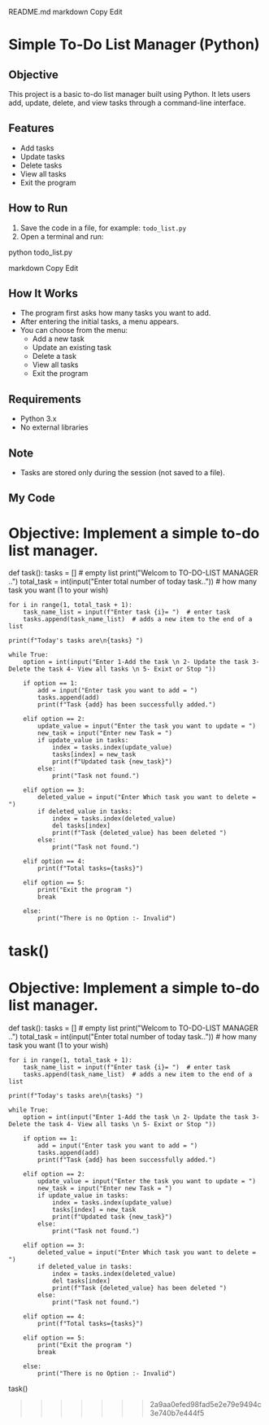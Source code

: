 
README.md
markdown
Copy
Edit

# Simple To-Do List Manager (Python)

## Objective

This project is a basic to-do list manager built using Python. It lets users add, update, delete, and view tasks through a command-line interface.

## Features

- Add tasks
- Update tasks
- Delete tasks
- View all tasks
- Exit the program

## How to Run

1. Save the code in a file, for example: `todo_list.py`
2. Open a terminal and run:

python todo_list.py

markdown
Copy
Edit

## How It Works

- The program first asks how many tasks you want to add.
- After entering the initial tasks, a menu appears.
- You can choose from the menu:
  - Add a new task
  - Update an existing task
  - Delete a task
  - View all tasks
  - Exit the program

## Requirements

- Python 3.x
- No external libraries

## Note

- Tasks are stored only during the session (not saved to a file).

## My Code

# Objective: Implement a simple to-do list manager.

def task():
tasks = [] # empty list
print("Welcom to TO-DO-LIST MANAGER ..")
total_task = int(input("Enter total number of today task..")) # how many task you want (1 to your wish)

    for i in range(1, total_task + 1):
        task_name_list = input(f"Enter task {i}= ")  # enter task
        tasks.append(task_name_list)  # adds a new item to the end of a list

    print(f"Today's tasks are\n{tasks} ")

    while True:
        option = int(input("Enter 1-Add the task \n 2- Update the task 3- Delete the task 4- View all tasks \n 5- Exixt or Stop "))

        if option == 1:
            add = input("Enter task you want to add = ")
            tasks.append(add)
            print(f"Task {add} has been successfully added.")

        elif option == 2:
            update_value = input("Enter the task you want to update = ")
            new_task = input("Enter new Task = ")
            if update_value in tasks:
                index = tasks.index(update_value)
                tasks[index] = new_task
                print(f"Updated task {new_task}")
            else:
                print("Task not found.")

        elif option == 3:
            deleted_value = input("Enter Which task you want to delete = ")
            if deleted_value in tasks:
                index = tasks.index(deleted_value)
                del tasks[index]
                print(f"Task {deleted_value} has been deleted ")
            else:
                print("Task not found.")

        elif option == 4:
            print(f"Total tasks={tasks}")

        elif option == 5:
            print("Exit the program ")
            break

        else:
            print("There is no Option :- Invalid")

task()
=======
# Objective: Implement a simple to-do list manager.
def task():
    tasks = []  # empty list
    print("Welcom to TO-DO-LIST MANAGER ..")
    total_task = int(input("Enter total number of today task.."))  # how many task you want (1 to your wish)

    for i in range(1, total_task + 1):
        task_name_list = input(f"Enter task {i}= ")  # enter task 
        tasks.append(task_name_list)  # adds a new item to the end of a list 

    print(f"Today's tasks are\n{tasks} ")

    while True:
        option = int(input("Enter 1-Add the task \n 2- Update the task 3- Delete the task 4- View all tasks \n 5- Exixt or Stop "))
        
        if option == 1:
            add = input("Enter task you want to add = ")
            tasks.append(add) 
            print(f"Task {add} has been successfully added.")

        elif option == 2:
            update_value = input("Enter the task you want to update = ")
            new_task = input("Enter new Task = ")
            if update_value in tasks:
                index = tasks.index(update_value) 
                tasks[index] = new_task
                print(f"Updated task {new_task}")
            else:
                print("Task not found.")

        elif option == 3:
            deleted_value = input("Enter Which task you want to delete = ")
            if deleted_value in tasks: 
                index = tasks.index(deleted_value)
                del tasks[index]
                print(f"Task {deleted_value} has been deleted ")
            else:
                print("Task not found.")

        elif option == 4:
            print(f"Total tasks={tasks}") 

        elif option == 5:
            print("Exit the program ")
            break

        else:
            print("There is no Option :- Invalid")

task()
>>>>>>> 2a9aa0efed98fad5e2e79e9494c3e740b7e444f5
